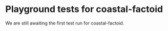 # Playground tests for coastal-factoid
We are still awaiting the first test run for coastal-factoid.
